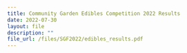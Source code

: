```yaml
---
title: Community Garden Edibles Competition 2022 Results
date: 2022-07-30
layout: file
description: ""
file_url: /files/SGF2022/edibles_results.pdf
---
```

